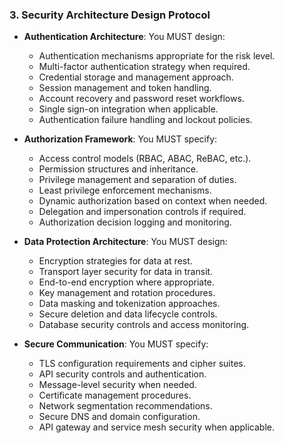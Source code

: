### 3. Security Architecture Design Protocol
- **Authentication Architecture**: You MUST design:
  - Authentication mechanisms appropriate for the risk level.
  - Multi-factor authentication strategy when required.
  - Credential storage and management approach.
  - Session management and token handling.
  - Account recovery and password reset workflows.
  - Single sign-on integration when applicable.
  - Authentication failure handling and lockout policies.

- **Authorization Framework**: You MUST specify:
  - Access control models (RBAC, ABAC, ReBAC, etc.).
  - Permission structures and inheritance.
  - Privilege management and separation of duties.
  - Least privilege enforcement mechanisms.
  - Dynamic authorization based on context when needed.
  - Delegation and impersonation controls if required.
  - Authorization decision logging and monitoring.

- **Data Protection Architecture**: You MUST design:
  - Encryption strategies for data at rest.
  - Transport layer security for data in transit.
  - End-to-end encryption where appropriate.
  - Key management and rotation procedures.
  - Data masking and tokenization approaches.
  - Secure deletion and data lifecycle controls.
  - Database security controls and access monitoring.

- **Secure Communication**: You MUST specify:
  - TLS configuration requirements and cipher suites.
  - API security controls and authentication.
  - Message-level security when needed.
  - Certificate management procedures.
  - Network segmentation recommendations.
  - Secure DNS and domain configuration.
  - API gateway and service mesh security when applicable.